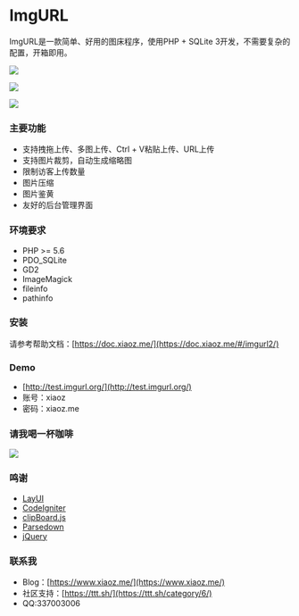 # ImgURL
ImgURL是一款简单、好用的图床程序，使用PHP + SQLite 3开发，不需要复杂的配置，开箱即用。

![](https://i.bmp.ovh/imgs/2018/12/06cf0ac3b7625b6b.png)

![](https://i.bmp.ovh/imgs/2018/12/f0b565e2e0ffa166.png)

![](https://i.bmp.ovh/imgs/2018/12/017c5e66b53db4d1.png)

### 主要功能
* 支持拽拖上传、多图上传、Ctrl + V粘贴上传、URL上传
* 支持图片裁剪，自动生成缩略图
* 限制访客上传数量
* 图片压缩
* 图片鉴黄
* 友好的后台管理界面

### 环境要求
* PHP >= 5.6
* PDO_SQLite
* GD2
* ImageMagick
* fileinfo
* pathinfo

### 安装
请参考帮助文档：[https://doc.xiaoz.me/](https://doc.xiaoz.me/#/imgurl2/)

### Demo
* [http://test.imgurl.org/](http://test.imgurl.org/)
* 账号：xiaoz
* 密码：xiaoz.me

### 请我喝一杯咖啡
![](https://www.xiaoz.me/wp-content/uploads/2013/12/juanzeng260.png)

### 鸣谢
* [LayUI](https://github.com/sentsin/layui)
* [CodeIgniter](https://github.com/bcit-ci/CodeIgniter)
* [clipBoard.js](https://github.com/baixuexiyang/clipBoard.js)
* [Parsedown](https://github.com/erusev/parsedown)
* [jQuery](https://github.com/jquery/jquery)

### 联系我
* Blog：[https://www.xiaoz.me/](https://www.xiaoz.me/)
* 社区支持：[https://ttt.sh/](https://ttt.sh/category/6/)
* QQ:337003006